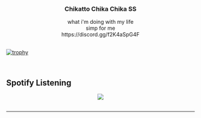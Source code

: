 ### <div align="center">Chikatto Chika Chika SS</div>  
  

<div align="center">what i'm doing with my life </div>  
  

<div align="center">simp for me</div>  
  

<div align="center">https://discord.gg/f2K4aSpG4F</div>  
  

<div align="center"></div>  
  
<br/>  

[![trophy](https://github-profile-trophy.vercel.app/?username=VermeilChan&theme=onedark)](https://github.com/ryo-ma/github-profile-trophy)
 
</div>  
  
<br/>  


## Spotify Listening  
<div align="center"><img src="https://spotify-github-profile.vercel.app/api/view?uid=31r64nyxu26h2227sqznt44icji4&cover_image=true&theme=default&show_offline=false&background_color=121212&bar_color=53b14f&bar_color_cover=true" /></div>
<br />

----
